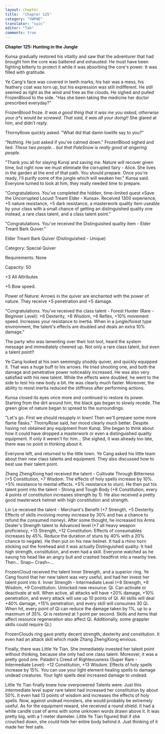 ```yaml
---
layout: chapter
title:  "Chapter 125"
category: "VWPWE"
translator: "syzc"
editor: "Tab"
comments: true
---
```


**Chapter 125: Hunting in the Jungle**

Kunsa gradually restored his vitality and saw that the adventurer that had brought him the core was battered and exhausted. He must have been fighting bitterly to protect it while it was absorbing the core's power. It was filled with gratitude.

Ye Cang's face was covered in teeth marks, his hair was a mess, his feathery coat was torn up, but his expression was still indifferent. He still seemed as light as the wind and free as the clouds. He sighed and pulled FrozenBlood to the side. "Has she been taking the medicine her doctor prescribed everyday?"

FrozenBlood froze. *It was a good thing that it was me you asked, otherwise your a\*s would be screwed. That said, it was all your doing!!* She glared at him, and didn't reply.

ThornyRose quickly asked. "What did that damn lowlife say to you?"

"Nothing. He just asked if you've calmed down." FrozenBlood sighed and lied. *These two people... but that PaleSnow is really good at angering people.*

"Thank you all for slaying Kunqi and saving me. Nature will recover given time, but right now we must eliminate the corrupted fairy - Alice. She lives in the garden at the end of that path. You should prepare. Once you're ready, I'll purify some of the jungle which will weaken her." Kunsa said. Everyone turned to look at him, they really needed time to prepare.

"Congratulations. You've completed the hidden, time-limited quest «Save the Uncorrupted Locust Treant Elder - Kunsa». Received 1300 experience, +5 nature resistance, +5 dark resistance, a masterwork quality item useable by your class with a small chance of getting an distinguished quality one instead, a rare class talent, and a class talent point."

"Congratulations. You've received the Distinguished quality item - Elder Treant Bark Quiver."

Elder Treant Bark Quiver (Distinguished - Unique)

Category: Special Quiver

Requirements: None

Capacity: 50

+3 All Attributes

+5 Bow speed.

Power of Nature: Arrows in the quiver are enchanted with the power of nature. They receive +5 penetration and +5 damage.

"Congratulations. You've received the class talent - Forest Hunter (Rare - Beginner Level): +6 Dexterity, +6 Wisdom, +6 Reflex, +10% movement speed. Increases your resistance to inertia. When in a jungle/forest type environment, the talent's effects are doubled and deals an extra 10% damage."

The party who was lamenting over their lost loot, heard the system message and immediately cheered up. Not only a rare class talent, but even a talent point!!

Ye Cang looked at his own seemingly shoddy quiver, and quickly equipped it. That was a huge buff to his arrows. He tried shooting one, and both the damage and penetrative power noticeably increased. He was also very satisfied with his new talent. While the effects were doubled, he went to the side to test his new body a bit. He was clearly much faster. Moreover, the ability to resist inertia reduced the stiffness after performing actions.

Kunsa closed its eyes once more and continued to restore its power. Starting from the dirt around him, the black gas began to slowly recede. The green glow of nature began to spread to the surroundings.

"Let's go. First we should resupply in town! Then we'll prepare some more flame flasks." ThornyRose said, her mood clearly much better. Despite having not obtained any equipment from Kunqi. She began to think about how it could have dropped a masterwork or even a distinguished quality equipment. If only it weren't for him... She sighed, it was already too late, there was no point in thinking about it.

Everyone left, and returned to the little town. Ye Cang asked his little team about their new class talents and equipment. They also discussed how to best use their talent point.

Zhang ZhengXiong had received the talent - Cultivate Through Bitterness (+5 Constitution, +7 Wisdom. The effects of holy spells increase by 10%. +5% resistance to mental effects. +5% resistance to stun). He then put his talent point into the talent - Strong and Tough Body (+8 Constitution, every 4 points of constitution increases strength by 1). He also received a pretty good masterwork helmet with high constitution and strength. 

Lin Le received the talent - Merchant's Benefit (+7 Strength, +5 Dexterity. Effects of skills involving money increase by 30% and has a chance to refund the consumed money). After some thought, he increased his Arms Dealer's Strength talent to Advanced level (+7 all heavy weapon proficiency, +13 Strength, +12 Constitution. Effects of consumables increases by 45%. Reduce the duration of stuns by 40% with a 20% chance to negate). He then put on his new helmet. It had a rhino horn sticking out the forehead and it was actually Distinguished quality. It had high strength, constitution, and even had a skill. Everyone watched as he swung his head like an angry bull and crashed headfirst into a nearby tree. Then... Snap~ Crash~...

FrozenCloud received the talent Inner Strength, and a superior ring. Ye Cang found that her new talent was very useful, and had her invest her talent point into it. Inner Strength - Intermediate Level (+8 Strength, +8 Wisdom, +9 Constitution. Unlocked new resource: Qi. Can activate or deactivate at will. When active, all attacks will have +20% damage, +10% penetration, and every attack will use up 10 points of Qi. All skills will deal +40% damage, +15% penetration, and every skill will consumes 30 Qi. When hit, every point of Qi can reduce the damage taken by 1%, up to a maximum of 35%. Qi is restored at 1 point per second. Skills and items that affect resource regeneration also affect Qi. Additionally, some grappler skills could require Qi.)

FrozenClouds ring gave pretty decent strength, dexterity and constitution. It even had an attack skill which made Zhang ZhengXiong envious.

Finally, there was Little Ye Tian. She immediately invested her talent point without thinking, because she only had one class talent. Moreover, it was a pretty good one. Paladin's Creed of Righteousness (Super Rare - Intermediate Level): +12 Constitution, +13 Wisdom. Effects of holy spells increase by 15%. You can use your light element healing spells to damage undead creatures. Your light spells deal increased damage to undead.

Little Ye Tian finally knew how overpowered Talents were. Just this intermediate level super rare talent had increased her constitution by about 50%. It even had 13 points of wisdom and increases the effects of holy spells. Now, against undead monsters, she would probably be extremely useful. As for the equipment reward, she received a round shield. It had a white candle coat of arms with some unknown words drawn above it. It was pretty big, with a 1 meter diameter. Little Ye Tian figured that if she crouched down, she could hide her entire body behind it. Just thinking of it made her feel safe.
